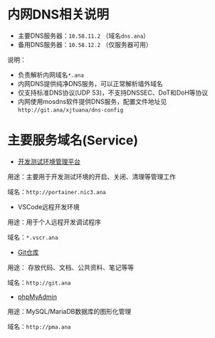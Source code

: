 # 内网DNS相关说明

 - 主要DNS服务器：`10.58.11.2` （域名`dns.ana`）
 - 备用DNS服务器：`10.58.12.2` （仅服务器可用）

说明：
 - 负责解析内网域名`*.ana`
 - 内网DNS提供纯净DNS服务，可以正常解析墙外域名
 - 仅支持标准DNS协议(UDP 53)，不支持DNSSEC、DoT和DoH等协议
 - 内网使用mosdns软件提供DNS服务，配置文件地址见`http://git.ana/xjtuana/dns-config`

# 主要服务域名(Service)

 - [开发测试环境管理平台](http://portainer.nic3.ana)

 用途：主要用于开发测试环境的开启、关闭、清理等管理工作

 域名：`http://portainer.nic3.ana`

 - VSCode远程开发环境

 用途：用于个人远程开发调试程序

 域名：`*.vscr.ana`

 - [Git仓库](http://git.ana)

 用途： 存放代码、文档、公共资料、笔记等等
 
 域名：`http://git.ana`

 - [phpMyAdmin](http://pma.ana)
 
 用途：MySQL/MariaDB数据库的图形化管理
 
 域名：`http://pma.ana`
